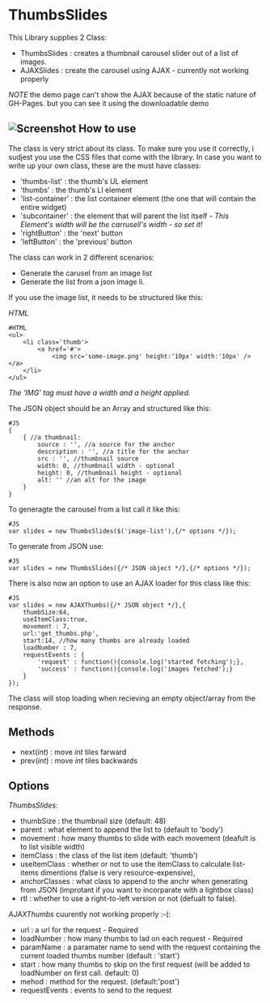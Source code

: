 ThumbsSlides
=============

This Library supplies 2 Class:

  * ThumbsSlides : creates a thumbnail carousel slider out of a list of images. 
  * AJAXSlides : create the carousel using AJAX - currently not working properly
 
*NOTE* the demo page can't show the AJAX because of the static nature of GH-Pages. but you can see it using the downloadable demo

![Screenshot](http://img130.imageshack.us/img130/2718/screenshottw.png)
How to use
----------
The class is very strict about its class. To make sure you use it correctly, i sudjest you use the CSS files that come with the library.
In case you want to write up your own class, these are the must have classes:

  * 'thumbs-list' : the thumb's UL element
  * 'thumbs' : the thumb's LI element
  * 'list-container' : the list container element (the one that will contain the entire widget)
  * 'subcontainer' : the element that will parent the list itself - *This Element's width will be the carrusell's width - so set it!*
  * 'rightButton' : the 'next' button
  * 'leftButton' : the 'previous' button
  
The class can work in 2 different scenarios:

  * Generate the carusel from an image list
  * Generate the list from a json image li.
  
If you use the image list, it needs to be structured like this:

*HTML* 
	
	#HTML
	<ul>
		<li class='thumb'>
			<a href='#'>
				<img src='some-image.png' height:'10px' width:'10px' /></a>
		</li>
	</ul>
	
_The 'IMG' tag must have a width and a height applied._  

The JSON object should be an Array and structured like this:

	#JS
	{
		{ //a thumbnail:
			source : '', //a source for the anchor
			description : '', //a title for the anchor
			src : '', //thumbnail source
			width: 0, //thumbnail width - optional
			height: 0, //thumbnail height - optional
			alt: '' //an alt for the image
		}
	}

To generagte the carousel from a list call it like this:

	#JS
	var slides = new ThumbsSlides($('image-list'),{/* options */});
	
To generate from JSON use:
	
	#JS
	var slides = new ThumbsSlides({/* JSON object */},{/* options */});

There is also now an option to use an AJAX loader for this class like this:

    #JS
	var slides = new AJAXThumbs({/* JSON object */},{
		thumbSize:64,
		useItemClass:true,
		movement : 7,
		url:'get_thumbs.php',
		start:14, //how many thumbs are already loaded
		loadNumber : 7,
		requestEvents : {
			'request' : function(){console.log('started fetching');},
			'success' : function(){console.log('images fetched');}
		}
	});

The class will stop loading when recieving an empty object/array from the response. 	

Methods
---------
  * next(*int*) : move *int* tiles farward
  * prev(*int*) : move *int* tiles backwards

Options 
---------
*_ThumbsSlides_*:

  * thumbSize : the thumbnail size (default: 48)
  * parent : what element to append the list to (default to 'body')
  * movement : how many thumbs to slide with each movement (deafult is to list visible width)
  * itemClass : the class of the list item (default: 'thumb')
  * useItemClass : whether or not to use the itemClass to calculate list-items dimentions (false is very resource-expensive),
  * anchorClasses : what class to append to the anchr when generating from JSON (improtant if you want to incorparate with a lightbox class)
  * rtl : whether to use a right-to-left version or not (defualt to false).

*_AJAXThumbs_* cuurently not working properly :-(:
 
  * url : a url for the request - Required
  * loadNumber : how many thumbs to lad on each request - Required
  * paramName : a paramater name to send with the request containing the current loaded thumbs number (default : 'start')
  * start : how many thumbs to skip on the first request (will be added to loadNumber on first call. default: 0)
  * mehod : method for the request. (default:'post')
  * requestEvents : events to send to the request
